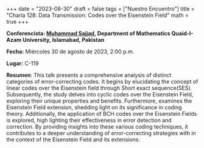 +++
date  = "2023-08-30"
draft = false
tags  = ["Nuestro Encuentro"]
title = "Charla 128: Data Transmission: Codes over the Eisenstein Field"
math  = true
+++

**Conferencista: [Muhammad Sajjad](https://www.researchgate.net/profile/Muhammad-Sajjad-44), Department of Mathematics Quaid-I-Azam University, Islamabad, Pakistan** 

**Fecha:** Miércoles 30 de agosto de 2023, 2:00 p.m.

**Lugar:** C-119

**Resumen**: This talk presents a comprehensive analysis of distinct categories of error-correcting codes. It begins by elucidating the concept of linear codes over the Eisenstein field through Short exact sequence(SES). Subsequently, the study delves into cyclic codes over the Eisenstein Field, exploring their unique properties and benefits. Furthermore, examines the Eisenstein Field extension, shedding light on its significance in coding theory. Additionally, the application of BCH codes over the Eisenstein Fields is explored, high lighting their effectiveness in error detection and correction. By providing insights into these various coding techniques, it contributes to a deeper understanding of error-correcting strategies with in the context of the Eisenstein Field and its extensions.
